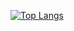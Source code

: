[![Top Langs](https://github-readme-stats.vercel.app/api/top-langs/?username=anuraghazra&hide=GLSL&layout=compact)](https://github.com/anuraghazra/github-readme-stats)
